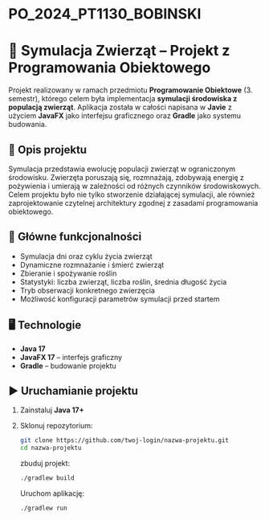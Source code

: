 # PO_2024_PT1130_BOBINSKI

# 🐾 Symulacja Zwierząt – Projekt z Programowania Obiektowego

Projekt realizowany w ramach przedmiotu **Programowanie Obiektowe** (3. semestr), którego celem była implementacja **symulacji środowiska z populacją zwierząt**. Aplikacja została w całości napisana w **Javie** z użyciem **JavaFX** jako interfejsu graficznego oraz **Gradle** jako systemu budowania.

## 🎯 Opis projektu

Symulacja przedstawia ewolucję populacji zwierząt w ograniczonym środowisku. Zwierzęta poruszają się, rozmnażają, zdobywają energię z pożywienia i umierają w zależności od różnych czynników środowiskowych. Celem projektu było nie tylko stworzenie działającej symulacji, ale również zaprojektowanie czytelnej architektury zgodnej z zasadami programowania obiektowego.

## 🧠 Główne funkcjonalności

- Symulacja dni oraz cyklu życia zwierząt
- Dynamiczne rozmnażanie i śmierć zwierząt
- Zbieranie i spożywanie roślin
- Statystyki: liczba zwierząt, liczba roślin, średnia długość życia
- Tryb obserwacji konkretnego zwierzęcia
- Możliwość konfiguracji parametrów symulacji przed startem

## 🖥️ Technologie

- **Java 17**
- **JavaFX 17** – interfejs graficzny
- **Gradle** – budowanie projektu

## ▶️ Uruchamianie projektu

1. Zainstaluj **Java 17+**
2. Sklonuj repozytorium:

   ```bash
   git clone https://github.com/twoj-login/nazwa-projektu.git
   cd nazwa-projektu
   ```
   zbuduj projekt:
   ```bash
   ./gradlew build
   ```
   Uruchom aplikację:
   ```bash
   ./gradlew run
   ```
